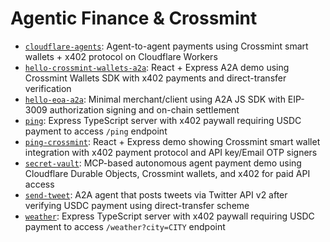 # Agentic Finance & Crossmint

- [`cloudflare-agents`](./cloudflare-agents/): Agent-to-agent payments using Crossmint smart wallets + x402 protocol on Cloudflare Workers
- [`hello-crossmint-wallets-a2a`](./hello-crossmint-wallets-a2a/): React + Express A2A demo using Crossmint Wallets SDK with x402 payments and direct-transfer verification
- [`hello-eoa-a2a`](./hello-eoa-a2a/): Minimal merchant/client using A2A JS SDK with EIP-3009 authorization signing and on-chain settlement
- [`ping`](./ping/): Express TypeScript server with x402 paywall requiring USDC payment to access `/ping` endpoint
- [`ping-crossmint`](./ping-crossmint/): React + Express demo showing Crossmint smart wallet integration with x402 payment protocol and API key/Email OTP signers
- [`secret-vault`](./secret-vault/): MCP-based autonomous agent payment demo using Cloudflare Durable Objects, Crossmint wallets, and x402 for paid API access
- [`send-tweet`](./send-tweet/): A2A agent that posts tweets via Twitter API v2 after verifying USDC payment using direct-transfer scheme
- [`weather`](./weather/): Express TypeScript server with x402 paywall requiring USDC payment to access `/weather?city=CITY` endpoint
